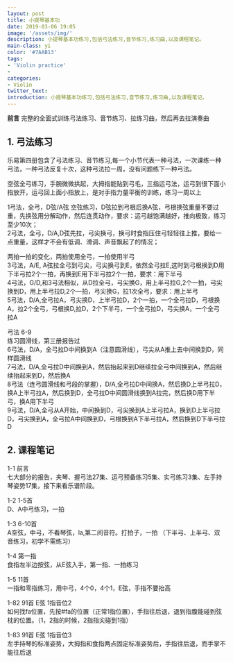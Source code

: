 ```yaml
---
layout: post
title: 小提琴基本功
date: 2019-03-06 19:05
image: '/assets/img/'
description: 小提琴基本功练习,包括弓法练习,音节练习,练习曲,以及课程笔记。
main-class: yi
color: '#7AAB13'
tags:
- 'Violin practice'
- 
categories:
- Violin
twitter_text: 
introduction: 小提琴基本功练习,包括弓法练习,音节练习,练习曲,以及课程笔记。
---
```



**前言**
完整的全面式训练弓法练习、音节练习、拉练习曲，然后再去拉演奏曲

## 1. 弓法练习
乐易第四册包含了弓法练习、音节练习,每一个小节代表一种弓法，一次课练一种弓法，一种弓法反复十次，这种弓法拉一周，没有问题练下一种弓法。

空弦全弓练习，手腕微微拱起，大拇指能贴到弓毛，三指运弓法，运弓到很下面小指放开，运弓回上面小指放上，是对手指力量平衡的训练，练习一周以上

1弓法，全弓，D弦/A弦 空弦练习，D弦拉到弓根后换A弦，弓根换弦重量不要过重，先换弦用分解动作，然后连贯动作，要求：运弓越饱满越好，推向极致，练习至少10次；<br/>
2弓法，全弓，D/A,D弦先拉，弓尖换弓，换弓时食指压住弓轻轻往上推，要给一点重量，这样才不会有低调、滑调、声音飘起了的情况；<br/>

两拍一拍的变化，两拍使用全弓，一拍使用半弓<br/>
3弓法，A/E, A弦拉全弓到弓尖，弓尖换弓到E，依然全弓拉E,这时到弓根换到D用下半弓拉2个一拍，再换到E用下半弓拉2个一拍，要求：用下半弓<br/>
4弓法，G/D,和3弓法相似，从D拉全弓，弓尖换G，用上半弓拉G,2个一拍，弓尖换到D，用上半弓拉D,2个一拍，弓尖换G，拉1次全弓，要求：用上半弓<br/>
5弓法，D/A,全弓拉A，弓尖换D，上半弓拉D，2个一拍，一个全弓拉D，弓根换A，拉2个全弓，弓根换D,拉D，2个下半弓，一个全弓拉D，弓尖换A，一个全弓拉A<br/>

弓法 6-9<br/>
练习圆滑线，第三册报告过<br/>
6弓法，D/A，全弓拉D中间换到A（注意圆滑线），弓尖从A推上去中间换到D，同样圆滑线<br/>
7弓法，D/A,全弓拉D中间换到A，然后抬起来到D继续拉全弓中间换到A，然后继续抬起来到D，然后换A<br/>
8弓法（连弓圆滑线和弓段的掌握），D/A,全弓拉D中间换A，然后换D上半弓拉D，换A上半弓拉A，然后换到D，全弓拉D中间圆滑线换到A拉完，然后换D用下半弓，换A用下半弓<br/>
9弓法，D/A,全弓从A开始，中间换到D，弓尖换到A上半弓拉A，换到D上半弓拉D，弓尖换到A，全弓拉A中间换到D，弓根换到A下半弓拉A，然后换到D下半弓拉D<br/>

## 2. 课程笔记
1-1 前言<br/>
七大部分的报告，夹琴、握弓法27集、运弓预备练习5集、实弓练习3集、左手持琴姿势17集，接下来看乐谱阶段。

1-2 1-5首<br/>
D、A中弓练习，一拍

1-3 6-10首<br/>
A空弦，中弓，不看琴弦，la,第二间音符。打拍子，一拍
（下半弓、上半弓、双音练习，初学不需练习）

1-4 第一指<br/>
食指左半边按弦，从E弦入手，第一指、一拍练习

1-5 11首<br/>
一指和零指练习，用中弓，4个0，4个1，E弦，手指不要抬高

1-82 91首 E弦 1指音位2<br/>
如何找fa位置，先按#fa的位置（正常1指位置），手指往后退，退到指腹能碰到弦枕的位置。（1，2指的时候，2指指尖碰到1指）

1-83 91首 E弦 1指音位3<br/>
左手持琴的标准姿势，大拇指和食指两点固定标准姿势后，手指往后退，而手掌不能往后退
